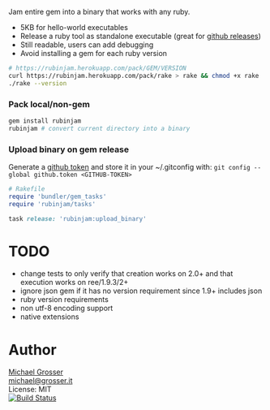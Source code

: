 Jam entire gem into a binary that works with any ruby.

 - 5KB for hello-world executables
 - Release a ruby tool as standalone executable (great for [github releases](https://github.com/grosser/git-autobisect/commit/1850359b60f4119a2e2a27797fac4e7659ddcfdc))
 - Still readable, users can add debugging
 - Avoid installing a gem for each ruby version

```Bash
# https://rubinjam.herokuapp.com/pack/GEM/VERSION
curl https://rubinjam.herokuapp.com/pack/rake > rake && chmod +x rake
./rake --version
```

### Pack local/non-gem

```Bash
gem install rubinjam
rubinjam # convert current directory into a binary
```

### Upload binary on gem release

Generate a [github token](https://github.com/settings/tokens/new) and store it in your ~/.gitconfig with:
`git config --global github.token <GITHUB-TOKEN>`

```ruby
# Rakefile
require 'bundler/gem_tasks'
require 'rubinjam/tasks'

task release: 'rubinjam:upload_binary'
```

# TODO
 - change tests to only verify that creation works on 2.0+ and that execution works on ree/1.9.3/2+
 - ignore json gem if it has no version requirement since 1.9+ includes json
 - ruby version requirements
 - non utf-8 encoding support
 - native extensions

Author
======
[Michael Grosser](http://grosser.it)<br/>
michael@grosser.it<br/>
License: MIT<br/>
[![Build Status](https://travis-ci.org/grosser/rubinjam.png)](https://travis-ci.org/grosser/rubinjam)
